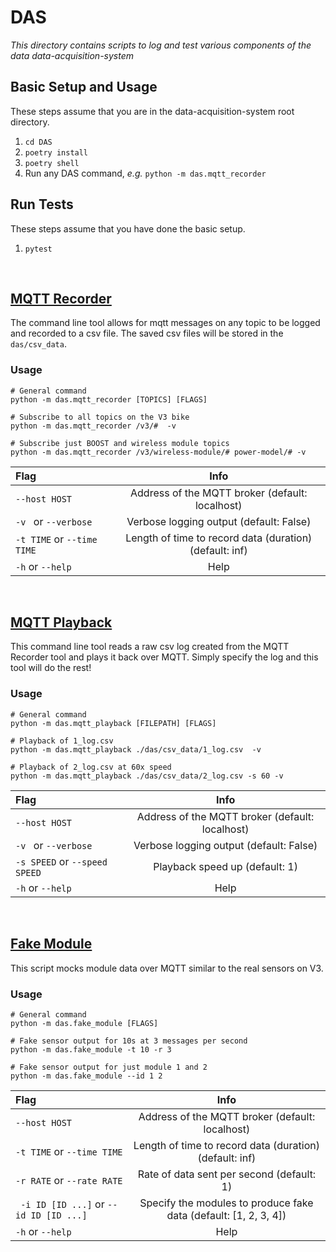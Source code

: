 # DAS

*This directory contains scripts to log and test various components of the data data-acquisition-system*



## Basic Setup and Usage
These steps assume that you are in the data-acquisition-system root directory.
1. `cd DAS`
2. `poetry install`
3. `poetry shell`
4. Run any DAS command, _e.g._ `python -m das.mqtt_recorder`

## Run Tests
These steps assume that you have done the basic setup.
1. `pytest`

<br/>

## [MQTT Recorder](/DAS/das/mqtt_recorder.py)
The command line tool allows for mqtt messages on any topic to be logged and recorded to a csv file. The saved csv files will be stored in the `das/csv_data`. 

### Usage
```
# General command
python -m das.mqtt_recorder [TOPICS] [FLAGS]

# Subscribe to all topics on the V3 bike
python -m das.mqtt_recorder /v3/#  -v

# Subscribe just BOOST and wireless module topics
python -m das.mqtt_recorder /v3/wireless-module/# power-model/# -v
```

| Flag                       |                          Info                           |
| :------------------------- | :-----------------------------------------------------: |
| `--host HOST`              |     Address of the MQTT broker (default: localhost)     |
| `-v ` or `--verbose`       |         Verbose logging output (default: False)         |
| `-t TIME` or `--time TIME` | Length of time to record data (duration) (default: inf) |
| `-h` or `--help`           |                          Help                           |

<br/>

## [MQTT Playback](/DAS/das/mqtt_playback.py)
This command line tool reads a raw csv log created from the MQTT Recorder tool and plays it back over MQTT. Simply specify the log and this tool will do the rest!

### Usage
```
# General command
python -m das.mqtt_playback [FILEPATH] [FLAGS]

# Playback of 1_log.csv
python -m das.mqtt_playback ./das/csv_data/1_log.csv  -v

# Playback of 2_log.csv at 60x speed 
python -m das.mqtt_playback ./das/csv_data/2_log.csv -s 60 -v
```

| Flag                          |                      Info                       |
| :---------------------------- | :---------------------------------------------: |
| `--host HOST`                 | Address of the MQTT broker (default: localhost) |
| `-v ` or `--verbose`          |     Verbose logging output (default: False)     |
| `-s SPEED` or `--speed SPEED` |         Playback speed up (default: 1)          |
| `-h` or `--help`              |                      Help                       |

<br/>

## [Fake Module](/DAS/das/fake_module.py)
This script mocks module data over MQTT similar to the real sensors on V3.

### Usage
```
# General command
python -m das.fake_module [FLAGS]

# Fake sensor output for 10s at 3 messages per second
python -m das.fake_module -t 10 -r 3

# Fake sensor output for just module 1 and 2
python -m das.fake_module --id 1 2
```

| Flag                                    |                               Info                               |
| :-------------------------------------- | :--------------------------------------------------------------: |
| `--host HOST`                           |         Address of the MQTT broker (default: localhost)          |
| `-t TIME` or `--time TIME`              |     Length of time to record data (duration) (default: inf)      |
| `-r RATE` or `--rate RATE`              |            Rate of data sent per second (default: 1)             |
| ` -i ID [ID ...]` or `--id ID [ID ...]` | Specify the modules to produce fake data (default: [1, 2, 3, 4]) |
| `-h` or `--help`                        |                               Help                               |




